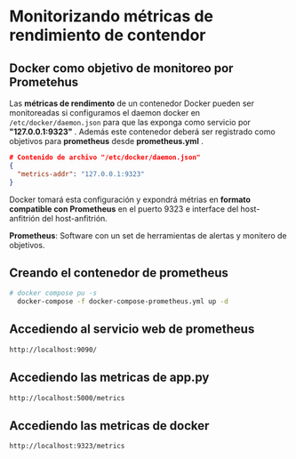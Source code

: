 # Monitorizando métricas de rendimiento de contendor
## Docker como objetivo de monitoreo por Prometehus

Las **métricas de rendimento** de un contenedor Docker pueden ser monitoreadas si configuramos el daemon docker en ```/etc/docker/daemon.json``` para que las exponga como servicio por **"127.0.0.1:9323"** . Además este contenedor deberá ser registrado como objetivos para **prometheus** desde **prometheus.yml** .
```json
# Contenido de archivo "/etc/docker/daemon.json"
{
  "metrics-addr": "127.0.0.1:9323"
}
```
Docker tomará esta configuración y expondrá métrias en **formato compatible con Prometheus** en el puerto 9323 e interface del host-anfitrión del host-anfitrión.  

**Prometheus**: Software con un set de herramientas de alertas y monitero de objetivos.    

## Creando el contenedor de prometheus
```bash
# docker compose pu -s
  docker-compose -f docker-compose-prometheus.yml up -d

```
## Accediendo al servicio web de prometheus
```bash
http://localhost:9090/
```
## Accediendo las metricas de app.py
```bash
http://localhost:5000/metrics
```

## Accediendo las metricas de docker
```bash
http://localhost:9323/metrics
```